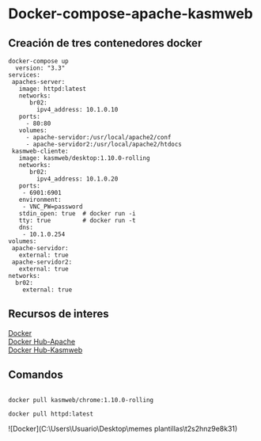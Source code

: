 # Docker-compose-apache-kasmweb

## Creación de tres contenedores docker

```
docker-compose up
  version: "3.3"  
services:  
 apaches-server:  
   image: httpd:latest  
   networks:  
      br02:  
        ipv4_address: 10.1.0.10  
   ports:  
     - 80:80  
   volumes:  
     - apache-servidor:/usr/local/apache2/conf  
     - apache-servidor2:/usr/local/apache2/htdocs  
 kasmweb-cliente:  
   image: kasmweb/desktop:1.10.0-rolling  
   networks:  
      br02:  
        ipv4_address: 10.1.0.20  
   ports:  
    - 6901:6901  
   environment:  
    - VNC_PW=password   
   stdin_open: true  # docker run -i  
   tty: true         # docker run -t  
   dns:   
    - 10.1.0.254  
volumes:  
 apache-servidor:  
   external: true  
 apache-servidor2:  
   external: true     
networks:  
  br02:     
    external: true  
```
## Recursos de interes
[Docker](https://www.docker.com/)  
[Docker Hub-Apache](https://hub.docker.com/_/httpd)  
[Docker Hub-Kasmweb](https://hub.docker.com/r/kasmweb/desktop/tags)
## Comandos
<code>
docker pull kasmweb/chrome:1.10.0-rolling
</code>
<code>
docker pull httpd:latest
</code>

![Docker](C:\Users\Usuario\Desktop\memes plantillas\t2s2hnz9e8k31)
